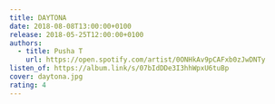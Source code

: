 ```yaml
---
title: DAYTONA
date: 2018-08-08T13:00:00+0100
release: 2018-05-25T12:00:00+0100
authors:
  - title: Pusha T
    url: https://open.spotify.com/artist/0ONHkAv9pCAFxb0zJwDNTy
listen_of: https://album.link/s/07bIdDDe3I3hhWpxU6tuBp
cover: daytona.jpg
rating: 4
---
```

